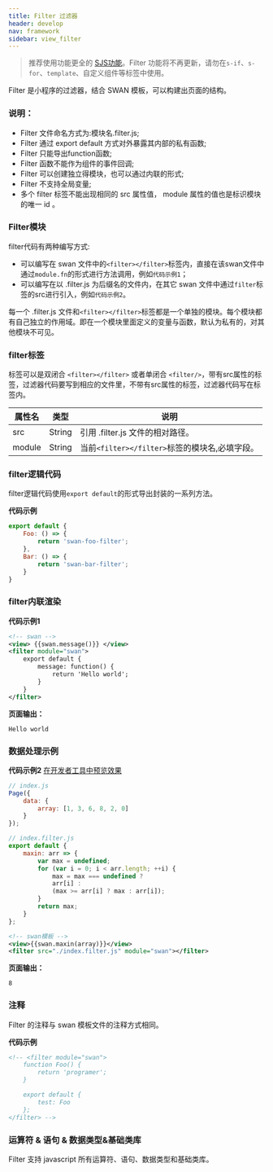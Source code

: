 ```yaml
---
title: Filter 过滤器
header: develop
nav: framework
sidebar: view_filter
---
```


> 推荐使用功能更全的 [SJS功能](https://smartprogram.baidu.com/docs/develop/framework/sjs_start/)。Filter 功能将不再更新，请勿在`s-if`、`s-for`、`template`、自定义组件等标签中使用。

Filter 是小程序的过滤器，结合 SWAN 模板，可以构建出页面的结构。


### 说明：
* Filter 文件命名方式为:模块名.filter.js;
* Filter 通过 export default 方式对外暴露其内部的私有函数;
* Filter 只能导出function函数;
* Filter 函数不能作为组件的事件回调;
* Filter 可以创建独立得模块，也可以通过内联的形式;
* Filter 不支持全局变量;
* 多个 filter 标签不能出现相同的 src 属性值， module 属性的值也是标识模块的唯一 id 。<br>


### Filter模块

filter代码有两种编写方式:
- 可以编写在 swan 文件中的`<filter></filter>`标签内，直接在该swan文件中通过`module.fn`的形式进行方法调用，例如`代码示例1`；
- 可以编写在以 .filter.js 为后缀名的文件内，在其它 swan 文件中通过`filter`标签的src进行引入，例如`代码示例2`。

每一个 .filter.js 文件和`<filter></filter>`标签都是一个单独的模块。每个模块都有自己独立的作用域。即在一个模块里面定义的变量与函数，默认为私有的，对其他模块不可见。

### filter标签

标签可以是双闭合 `<filter></filter>` 或者单闭合 `<filter/>`，带有src属性的标签，过滤器代码要写到相应的文件里，不带有src属性的标签，过滤器代码写在标签内。

|属性名|	类型|	说明|
|----|----|----|
|src	|String	|	引用 .filter.js 文件的相对路径。|
|module	|String	|	当前`<filter></filter>`标签的模块名,必填字段。|

### filter逻辑代码

filter逻辑代码使用`export default`的形式导出封装的一系列方法。

**代码示例**
```js
export default {
    Foo: () => {
        return 'swan-foo-filter';
    },
    Bar: () => {
        return 'swan-bar-filter';
    }
}
```

### filter内联渲染

**代码示例1**

```xml
<!-- swan -->
<view> {{swan.message()}} </view>
<filter module="swan">
    export default {
        message: function() {
            return 'Hello world';
        }
    }
</filter>

```

**页面输出：**
```
Hello world
```

### 数据处理示例

**代码示例2**
<a href="swanide://fragment/7c72741b7676220c98761ad11107da481560741101294" title="在开发者工具中预览效果" target="_self">在开发者工具中预览效果</a>

```js
// index.js
Page({
    data: {
        array: [1, 3, 6, 8, 2, 0]
    }
});
```
```js
// index.filter.js
export default {
    maxin: arr => {
        var max = undefined;
        for (var i = 0; i < arr.length; ++i) {
            max = max === undefined ?
            arr[i] :
            (max >= arr[i] ? max : arr[i]);
        }
        return max;
    }
};
```
```xml
<!-- swan模板 -->
<view>{{swan.maxin(array)}}</view>
<filter src="./index.filter.js" module="swan"></filter>

```

**页面输出：**
```
8
```

### 注释

Filter 的注释与 swan 模板文件的注释方式相同。

**代码示例**

```xml
<!-- <filter module="swan">
    function Foo() {
        return 'programer';
    }

    export default {
        test: Foo
    };
</filter> -->
```

### 运算符 & 语句 & 数据类型&基础类库

Filter 支持 javascript 所有运算符、语句、数据类型和基础类库。
